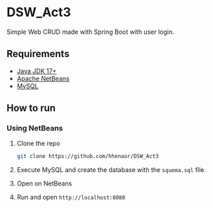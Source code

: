 # DSW_Act3

Simple Web CRUD made with Spring Boot with user login.

## Requirements

- [Java JDK 17+](https://www.oracle.com/java/technologies/downloads/)
- [Apache NetBeans](https://netbeans.apache.org/download/index.html)
- [MySQL](https://dev.mysql.com/downloads/mysql/)

## How to run

### Using NetBeans

1. Clone the repo
   ```bash
   git clone https://github.com/hhenaor/DSW_Act3
   ```

2. Execute MySQL and create the database with the ``squema.sql`` file.

3. Open on NetBeans

4. Run and open `http://localhost:8080`